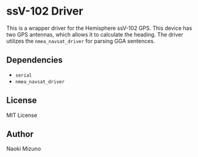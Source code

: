 # ssV-102 Driver

This is a wrapper driver for the Hemisphere ssV-102 GPS. This device has two
GPS antennas, which allows it to calculate the heading. The driver utilizes
the `nmea_navsat_driver` for parsing GGA sentences.

## Dependencies

- `serial`
- `nmea_navsat_driver`

## License

MIT License

## Author

Naoki Mizuno
